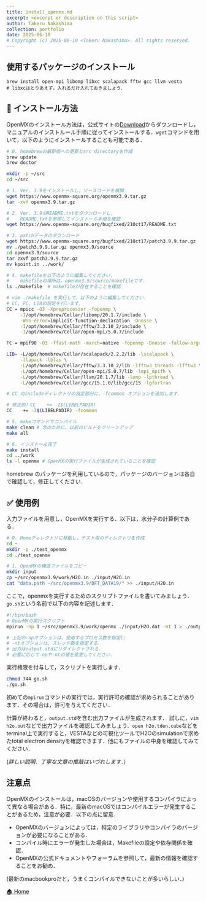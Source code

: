 ```yaml
---
title: install_openmx.md
excerpt: <excerpt or description on this script>
author: Takeru Nakashima
collection: portfolio
date: 2025-06-10
# Copyright (c) 2025-06-10 <Takeru Nakashima>. All rights reserved.
---
```



## 使用するパッケージのインストール
```
brew install open-mpi libomp libxc scalapack fftw gcc llvm vesta
# libxcはとりあえず，入れるだけ入れておきましょう．
```

## 🔧 インストール方法
OpenMXのインストール方法は，公式サイトの[Download](https://www.openmx-square.org/)からダウンロードし，マニュアルのインストルール手順に従ってインストールする．`wget`コマンドを用いて，以下のようにインストールすることも可能である．

```bash
# 0. homebrewの最新版への更新とsrc directoryを作成
brew update
brew doctor

mkdir -p ~/src
cd ~/src

# 1. Ver. 3.9をインストールし，ソースコードを展開
wget https://www.openmx-square.org/openmx3.9.tar.gz
tar -xvf openmx3.9.tar.gz

# 2. Ver. 3.9のREADME.txtをダウンロードし，
#    README.txtを参照してインストール手順を確認
wget https://www.openmx-square.org/bugfixed/21Oct17/README.txt

# 3. patchデータのダウンロード
wget https://www.openmx-square.org/bugfixed/21Oct17/patch3.9.9.tar.gz
mv ./patch3.9.9.tar.gz openmx3.9/source
cd openmx3.9/source
tar zxvf patch3.9.9.tar.gz
mv kpoint.in ../work/

# 4. makefileを以下のように編集してください．
#    makefileの場所は，openmx3.9/source/makefileです．
ls ./makefile  # makefileが存在することを確認

# vim ./makefile を実行して，以下のように編集してください．
# CC, FC, LIBの設定を行います．
CC = mpicc -O3 -Xpreprocessor -fopenmp \
     -I/opt/homebrew/Cellar/libomp/20.1.7/include \
     -Wno-error=implicit-function-declaration -Dnosse \
     -I/opt/homebrew/Cellar/fftw/3.3.10_2/include \
     -I/opt/homebrew/Cellar/open-mpi/5.0.7/include

FC = mpif90 -O3 -ffast-math -march=native -fopenmp -Dnosse -fallow-argument-mismatch

LIB= -L/opt/homebrew/Cellar/scalapack/2.2.2/lib -lscalapack \
     -llapack -lblas \
     -L/opt/homebrew/Cellar/fftw/3.3.10_2/lib -lfftw3_threads -lfftw3 \
     -L/opt/homebrew/Cellar/open-mpi/5.0.7/lib -lmpi_mpifh \
     -L/opt/homebrew/Cellar/llvm/20.1.7/lib -lomp -lpthread \
     -L/opt/homebrew/Cellar/gcc/15.1.0/lib/gcc/15 -lgfortran

# CC のincludeディレクトリの指定部分に，-fcommon オプションを追加します．

# 修正前）CC    += -I$(LIBELPADIR)
CC    += -I$(LIBELPADIR) -fcommon

# 5. makeコマンドでコンパイル
make clean # 念のために，以前のビルドをクリーンアップ
make all

# 6. インストール完了
make install
cd ../work
ls -l openmx # OpenMXの実行ファイルが生成されていることを確認

```

homebrew のパッケージを利用しているので，パッケージのバージョンは各自で確認して，修正してください．

## ✅ 使用例

入力ファイルを用意し，OpenMXを実行する．以下は，水分子の計算例である．

```bash
# 0. Homeディレクトリに移動し，テスト用のディレクトリを作成
cd ~
mkdir -p ./test_openmx
cd ./test_openmx

# 1. OpenMXの構造ファイルをコピー
mkdir input
cp ~/src/openmx3.9/work/H2O.in ./input/H2O.in
cat "data.path ~/src/openmx3.9/DFT_DATA19/" >> ./input/H2O.in
```

ここで，openmxを実行するためのスクリプトファイルを書いてみましょう．`go.sh`という名前で以下の内容を記述します．

```bash
#!/bin/bash
# OpenMXの実行スクリプト
mpirun -np 1 ~/src/openmx3.9/work/openmx ./input/H2O.dat -nt 1 > ./output.std

# 上記の-npオプションは，使用するプロセス数を指定l;
# -ntオプションは，スレッド数を指定する．
# 出力はoutput.stdにリダイレクトされる．
# 必要に応じて-npや-ntの値を変更してください．
```

実行権限を付与して，スクリプトを実行します．

```bash 
chmod 744 go.sh
./go.sh
```
初めての`mpirun`コマンドの実行では，実行許可の確認が求められることがあります．その場合は，許可を与えてください．


計算が終わると，`output.std`を含む出力ファイルが生成されます．
試しに，`vim h2o.out`などで出力ファイルを確認してみましょう．`open h2o.tden.cube`などをterminal上で実行すると，VESTAなどの可視化ツールでH2Oのsimulationで求めたtotal electron densityを確認できます．他にもファイルの中身を確認してみてください．

(*詳しい説明．丁寧な文章の推敲はいづれします．*）

## 注意点
OpenMXのインストールは，macOSのバージョンや使用するコンパイラによって異なる場合がある．特に，最新のmacOSではコンパイルエラーが発生することがあるため，注意が必要．以下の点に留意．
- OpenMXのバージョンによっては，特定のライブラリやコンパイラのバージョンが必要になることがある．
- コンパイル時にエラーが発生した場合は，Makefileの設定や依存関係を確認．
- OpenMXの公式ドキュメントやフォーラムを参照して，最新の情報を確認することをお勧め．


(最新のmacbookproだと，うまくコンパイルできないことが多いらしい．)

[🏠 Home](../openmx.md)
